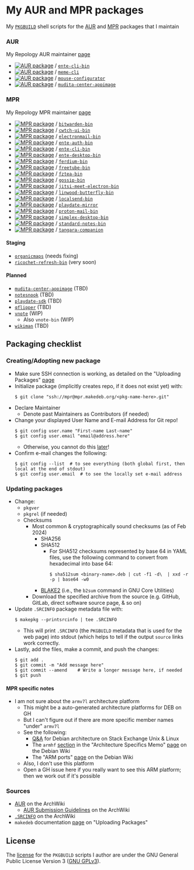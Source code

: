 # My AUR and MPR packages
My [`PKGBUILD`](https://wiki.archlinux.org/title/PKGBUILD) shell scripts for
the [AUR](https://en.wikipedia.org/wiki/Arch_Linux#Arch_User_Repository_(AUR))
and [MPR](https://mpr.makedeb.org/) packages that I maintain

### AUR
My Repology AUR maintainer [page](https://repology.org/maintainer/taivlam@aur)
* [![AUR package](https://repology.org/badge/version-for-repo/aur/ente-cli.svg)](https://repology.org/project/ente-cli/versions) / [`ente-cli-bin`](https://aur.archlinux.org/packages/ente-cli-bin)
* [![AUR package](https://repology.org/badge/version-for-repo/aur/meme-cli.svg)](https://repology.org/project/meme-cli/versions) / [`meme-cli`](https://aur.archlinux.org/packages/meme-cli)
* [![AUR package](https://repology.org/badge/version-for-repo/aur/mouse-configurator.svg)](https://repology.org/project/mouse-configurator/versions) / [`mouse-configurator`](https://aur.archlinux.org/packages/mouse-configurator)
* [![AUR package](https://repology.org/badge/version-for-repo/aur/mudita-center.svg)](https://repology.org/project/mudita-center/versions) / [`mudita-center-appimage`](https://aur.archlinux.org/packages/mudita-center-appimage)

### MPR
My Repology MPR maintainer [page](https://repology.org/maintainer/taivlam@mpr)
* [![MPR package](https://repology.org/badge/version-for-repo/mpr/bitwarden.svg)](https://repology.org/project/bitwarden/versions) / [`bitwarden-bin`](https://mpr.makedeb.org/packages/bitwarden-bin)
* [![MPR package](https://repology.org/badge/version-for-repo/mpr/cwtch-ui.svg)](https://repology.org/project/cwtch-ui/versions) / [`cwtch-ui-bin`](https://mpr.makedeb.org/packages/cwtch-ui-bin)
* [![MPR package](https://repology.org/badge/version-for-repo/mpr/electronmail.svg)](https://repology.org/project/electronmail/versions) / [`electronmail-bin`](https://mpr.makedeb.org/packages/electronmail-bin)
* [![MPR package](https://repology.org/badge/version-for-repo/mpr/ente-auth.svg)](https://repology.org/project/ente-auth/versions) / [`ente-auth-bin`](https://mpr.makedeb.org/packages/ente-auth-bin)
* [![MPR package](https://repology.org/badge/version-for-repo/mpr/ente-cli.svg)](https://repology.org/project/ente-cli/versions) / [`ente-cli-bin`](https://mpr.makedeb.org/packages/ente-cli-bin)
* [![MPR package](https://repology.org/badge/version-for-repo/mpr/ente-desktop.svg)](https://repology.org/project/ente-desktop/versions) / [`ente-desktop-bin`](https://mpr.makedeb.org/packages/ente-desktop-bin)
* [![MPR package](https://repology.org/badge/version-for-repo/mpr/ferdium.svg)](https://repology.org/project/ferdium/versions) / [`ferdium-bin`](https://mpr.makedeb.org/packages/ferdium-bin)
* [![MPR package](https://repology.org/badge/version-for-repo/mpr/freetube.svg)](https://repology.org/project/freetube/versions) / [`freetube-bin`](https://mpr.makedeb.org/packages/freetube-bin)
* [![MPR package](https://repology.org/badge/version-for-repo/mpr/fztea.svg)](https://repology.org/project/fztea/versions) / [`fztea-bin`](https://mpr.makedeb.org/packages/fztea-bin)
* [![MPR package](https://repology.org/badge/version-for-repo/mpr/gossip-nostr.svg)](https://repology.org/project/gossip-nostr/versions) / [`gossip-bin`](https://mpr.makedeb.org/packages/gossip-bin)
* [![MPR package](https://repology.org/badge/version-for-repo/mpr/jitsi-meet-electron.svg)](https://repology.org/project/jitsi-meet-electron/versions) / [`jitsi-meet-electron-bin`](https://mpr.makedeb.org/packages/jitsi-meet-electron-bin)
* [![MPR package](https://repology.org/badge/version-for-repo/mpr/linwood-butterfly.svg)](https://repology.org/project/linwood-butterfly/versions) / [`linwood-butterfly-bin`](https://mpr.makedeb.org/packages/linwood-butterfly-bin)
* [![MPR package](https://repology.org/badge/version-for-repo/mpr/localsend.svg)](https://repology.org/project/localsend/versions) / [`localsend-bin`](https://mpr.makedeb.org/packages/localsend-bin)
* [![MPR package](https://repology.org/badge/version-for-repo/mpr/playdate-mirror.svg)](https://repology.org/project/playdate-mirror/versions) / [`playdate-mirror`](https://mpr.makedeb.org/packages/playdate-mirror)
* [![MPR package](https://repology.org/badge/version-for-repo/mpr/proton-mail.svg)](https://repology.org/project/proton-mail/versions) / [`proton-mail-bin`](https://mpr.makedeb.org/packages/proton-mail-bin)
* [![MPR package](https://repology.org/badge/version-for-repo/mpr/simplex-desktop.svg)](https://repology.org/project/simplex-desktop/versions) / [`simplex-desktop-bin`](https://mpr.makedeb.org/packages/simplex-desktop-bin)
* [![MPR package](https://repology.org/badge/version-for-repo/mpr/standard-notes.svg)](https://repology.org/project/standard-notes/versions) / [`standard-notes-bin`](https://mpr.makedeb.org/packages/standard-notes-bin)
* [![MPR package](https://repology.org/badge/version-for-repo/mpr/tangara-companion.svg)](https://repology.org/project/tangara-companion/versions) / [`tangara-companion`](https://mpr.makedeb.org/packages/tangara-companion)
#### Staging
* [`organicmaps`](https://repology.org/project/organicmaps/versions) (needs fixing)
* [`ricochet-refresh-bin`](https://repology.org/project/ricochet-refresh/versions) (very soon)
#### Planned
* [`mudita-center-appimage`](https://repology.org/project/mudita-center/versions) (TBD)
* [`notesnook`](https://repology.org/project/notesnook/versions) (TBD)
* [`playdate-sdk`](https://repology.org/project/playdate-sdk/versions) (TBD)
* [`qflipper`](https://repology.org/project/qflipper/versions) (TBD)
* [`vnote`](https://repology.org/project/vnote/versions) (WIP)
    * Also `vnote-bin` (WIP)
* [`wikiman`](https://repology.org/project/wikiman/versions) (TBD)

## Packaging checklist
### Creating/Adopting new package
* Make sure SSH connection is working, as detailed on the "Uploading Packages" [page](https://docs.makedeb.org/using-the-mpr/uploading-packages/)
* Initialize package (implicitly creates repo, if it does not exist yet) with:
  ```
  $ git clone "ssh://mpr@mpr.makedeb.org/<pkg-name-here>.git"
  ```
* Declare Maintainer
    * Denote past Maintainers as Contributors (if needed)
* Change your displayed User Name and E-mail Address for Git repo!
  ```
  $ git config user.name "First-name Last-name"
  $ git config user.email "email@address.here"
  ```
    * Otherwise, you cannot do this [later](https://wiki.archlinux.org/title/AUR_submission_guidelines#Publishing_new_package_content)!
* Confirm e-mail changes the following:
  ```
  $ git config --list  # to see everything (both global first, then local at the end of stdout)
  $ git config user.email  # to see the locally set e-mail address
  ```

### Updating packages
* Change:
    * `pkgver`
    * `pkgrel` (if needed)
    * Checksums
        * Most common & cryptographically sound checksums (as of Feb 2024)
            * SHA256
            * SHA512
                * For SHA512 checksums represented by base 64 in YAML files, use the following command to convert from hexadecimal into base 64:
                  ```
                  $ sha512sum <binary-name>.deb | cut -f1 -d\  | xxd -r -p | base64 -w0
                  ```
            * [BLAKE2](https://en.wikipedia.org/wiki/BLAKE_(hash_function)#Users_of_BLAKE2) (i.e., the `b2sum` command in GNU Core Utilities)
        * Download the specified archive from the source (e.g. GitHub, GitLab, direct software source page, & so on)
* Update `.SRCINFO` package metadata file with:
  ```
  $ makepkg --printsrcinfo | tee .SRCINFO
  ```
    * This will print `.SRCINFO` (the `PKGBUILD` metadata that is used for the web page) into stdout (which helps to tell if the output `source` links work correctly.
* Lastly, add the files, make a commit, and push the changes:
  ```
  $ git add .
  $ git commit -m "Add message here"
  $ git commit --amend    # Write a longer message here, if needed
  $ git push
  ```

#### MPR specific notes
* I am not sure about the `armv7l` architecture platform
    * This might be a auto-generated architecture platforms for DEB on GH
    * But I can't figure out if there are more specific member names "under" `armv7l`
    * See the following:
        * [Q&A](https://unix.stackexchange.com/questions/751294/what-debian-arch-should-i-use-for-armv7l-kernel) for Debian architecture on Stack Exchange Unix & Linux
        * The `armhf` [section](https://wiki.debian.org/ArchitectureSpecificsMemo#armhf) in the "Architecture Specifics Memo" [page](https://wiki.debian.org/ArchitectureSpecificsMemo) on the Debian Wiki
        * The "ARM ports" [page](https://www.debian.org/ports/arm/) on the Debian Wiki
    * Also, I don't use this platform
    * Open a GH issue here if you really want to see this ARM platform; then we work out if it's possible

### Sources
* [AUR](https://wiki.archlinux.org/title/Arch_User_Repository) on the ArchWiki
    * [AUR Submission Guidelines](https://wiki.archlinux.org/title/AUR_submission_guidelines) on the ArchWiki
* [`.SRCINFO`](https://wiki.archlinux.org/title/.SRCINFO) on the ArchWiki
* `makedeb` documentation [page](https://docs.makedeb.org/using-the-mpr/uploading-packages/) on "Uploading Packages"

## License
The [license](LICENSE) for the `PKGBUILD` scripts I author are under the GNU
General Public License Version 3
([GNU GPLv3](https://en.wikipedia.org/wiki/GNU_General_Public_License#Version_3)).

